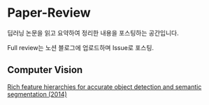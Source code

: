 # Paper-Review
딥러닝 논문을 읽고 요약하여 정리한 내용을 포스팅하는 공간입니다.

Full review는 노션 블로그에 업로드하며 Issue로 포스팅.


## Computer Vision
[Rich feature hierarchies for accurate object detection and semantic segmentation (2014)](https://github.com/Yphy/Paper-Review/issues/1)
